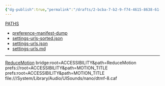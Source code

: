 ```yaml
---
{"dg-publish":true,"permalink":"/drafts/2-bcba-7-b2-9-f74-4615-8638-61-c1-a297-c95-c/","dgHomeLink":true,"dgPassFrontmatter":false}
---
```



[PATHS](shortcuts://run-shortcut?name=PATHS)

- [preference-manifest-dump](https://workingcopy.app/git/#path=preference-manifest-dump.txt&repo=git@github.com:extratone/ios-settings-urls.git)
- [settings-urls-sorted.json](https://workingcopy.app/git/#path=settings-urls-sorted.json&repo=git@github.com:extratone/ios-settings-urls.git)
- [settings-urls.json](https://workingcopy.app/git/#path=settings-urls.json&repo=git@github.com:extratone/ios-settings-urls.git)
- [settings-urls.md](https://workingcopy.app/git/#path=settings-urls.md&repo=git@github.com:extratone/ios-settings-urls.git)

---
[ReduceMotion](prefs://root=ACCESSIBILITY&path=ReduceMotion)
bridge:root=ACCESSIBILITY&path=ReduceMotion
prefs://root=ACCESSIBILITY&path=MOTION_TITLE
prefs:root=ACCESSIBILITY&path=MOTION_TITLE
file:///System/Library/Audio/UISounds/nano/dtmf-8.caf

[](prefs://root=ACCESSIBILITY&path=KEYBOARDS/Full%20Keyboard%20Access)
